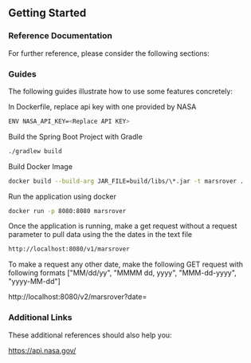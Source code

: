 ## Getting Started

### Reference Documentation
For further reference, please consider the following sections:

### Guides
The following guides illustrate how to use some features concretely:

In Dockerfile, replace api key with one provided by NASA 
```bash
ENV NASA_API_KEY=<Replace API KEY>
```

Build the Spring Boot Project with Gradle
```bash
./gradlew build
```

Build Docker Image
```bash
docker build --build-arg JAR_FILE=build/libs/\*.jar -t marsrover .
```

Run the application using docker
```bash
docker run -p 8080:8080 marsrover
```


Once the application is running, make a get request without a request parameter to pull data using the the dates in the text file
 
 ```bash
 http://localhost:8080/v1/marsrover
 ```

 To make a request any other date, make the following GET request with following formats ["MM/dd/yy", "MMMM dd, yyyy", "MMM-dd-yyyy", "yyyy-MM-dd"]  
 
 http://localhost:8080/v2/marsrover?date=<PROVIDE DATE>


### Additional Links
These additional references should also help you:

https://api.nasa.gov/


